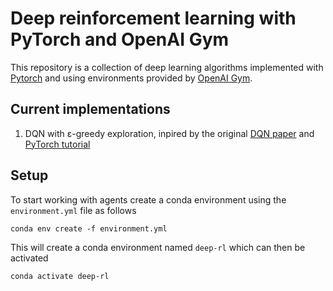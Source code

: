 # Deep reinforcement learning with PyTorch and OpenAI Gym

This repository is a collection of deep learning algorithms implemented with [Pytorch](https://pytorch.org/) and using environments provided by [OpenAI Gym](https://gym.openai.com/).

## Current implementations
1. DQN with ε-greedy exploration, inpired by the original [DQN paper](https://arxiv.org/abs/1312.5602) and [PyTorch tutorial](https://pytorch.org/tutorials/intermediate/reinforcement_q_learning.html#sphx-glr-intermediate-reinforcement-q-learning-py)

## Setup
To start working with agents create a conda environment using the `environment.yml` file as follows

```
conda env create -f environment.yml
```

This will create a conda environment named `deep-rl` which can then be activated

```
conda activate deep-rl
```